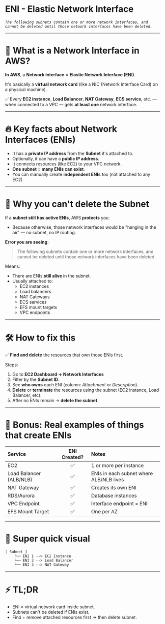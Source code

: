# ENI - Elastic Network Interface

*`The following subnets contain one or more network interfaces, and cannot be deleted until those network interfaces have been deleted.`*

---

# 📡 What is a **Network Interface** in AWS?

**In AWS**, a **Network Interface** = **Elastic Network Interface (ENI)**.

It's basically a **virtual network card** (like a NIC (Network Interface Card) on a physical machine).

✅ Every **EC2 instance**, **Load Balancer**, **NAT Gateway**, **ECS service**, etc. — when connected to a VPC — gets **at least one** network interface.

---

# 🔥 Key facts about Network Interfaces (ENIs)

- It has a **private IP address** from the **Subnet** it's attached to.
- Optionally, it can have a **public IP address**.
- It connects resources (like EC2) to your VPC network.
- **One subnet = many ENIs can exist**.
- You can manually create **independent ENIs** too (not attached to any EC2).

---

# 🚧 Why you can't delete the Subnet

If a **subnet still has active ENIs**, AWS **protects** you:
- Because otherwise, those network interfaces would be "hanging in the air" — no subnet, no IP routing.

**Error you are seeing:**
> The following subnets contain one or more network interfaces, and cannot be deleted until those network interfaces have been deleted.

Means:
- There are ENIs **still alive** in the subnet.
- Usually attached to:
  - EC2 instances
  - Load balancers
  - NAT Gateways
  - ECS services
  - EFS mount targets
  - VPC endpoints

---

# 🛠 How to fix this

✅ **Find and delete** the resources that own those ENIs first.

Steps:

1. Go to **EC2 Dashboard → Network Interfaces**  
2. Filter by the **Subnet ID**.
3. See **who owns** each ENI (column: *Attachment* or *Description*).
4. **Delete** or **terminate** the resources using the subnet (EC2 instance, Load Balancer, etc).
5. After no ENIs remain → **delete the subnet**.

---

# 🧠 Bonus: Real examples of things that create ENIs

| Service | ENI Created? | Notes |
|:--------|:------------:|:------|
| EC2 | ✅ | 1 or more per instance |
| Load Balancer (ALB/NLB) | ✅ | ENIs in each subnet where ALB/NLB lives |
| NAT Gateway | ✅ | Creates its own ENI |
| RDS/Aurora | ✅ | Database instances |
| VPC Endpoint | ✅ | Interface endpoint = ENI |
| EFS Mount Target | ✅ | One per AZ |

---
  
# 🎯 Super quick visual

```
[ Subnet ] 
    └── ENI 1 --> EC2 Instance
    └── ENI 2 --> Load Balancer
    └── ENI 3 --> NAT Gateway
```

---

# ⚡ TL;DR

- ENI = virtual network card inside subnet.
- Subnets can't be deleted if ENIs exist.
- Find + remove attached resources first → then delete subnet.
 
